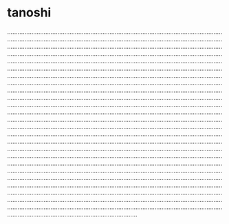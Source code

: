 # tanoshi
.......................................................................................................................................................................................................................................................................................................................................................................................................................................................................................................................................................................................................................................................................................................................................................................................................................................................................................................................................................................................................................................................................................................................................................................................................................................................................................................................................................................................................................................................................................................................................................................................................................................................................................................................................................................................................................................................................................................................................................................................................................................................................................................................................................................................................................................................................................................................................................................................................................................................................................................................................................................................................................................................................................................................................................................................................................................................................................................................................................................................................................................................................................................................................................................................................................................................................................................